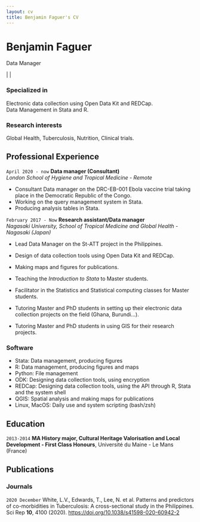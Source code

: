 ```yaml
---
layout: cv
title: Benjamin Faguer's CV
---
```


<head>
<script src="https://kit.fontawesome.com/b8bf574a75.js" crossorigin="anonymous"></script>
</head>

# Benjamin Faguer
Data Manager

<div id="webaddress">
<a href="mailto:benjamin.faguer@tutanota.com"><i class="fas fa-envelope"></i></a>
| <a href="https://www.linkedin.com/in/benjamin-faguer-92b59282/"><i class="fab fa-linkedin"></i></a>
| <a href="https://github.com/benjaminFaguer"><i class="fab fa-github"></i></a>
</div>

### Specialized in

Electronic data collection using Open Data Kit and REDCap.  
Data Management in Stata and R.

### Research interests

Global Health, Tuberculosis, Nutrition, Clinical trials.

## Professional Experience

`April 2020 - now`
__Data manager (Consultant)__  
_London School of Hygiene and Tropical Medicine - Remote_

- Consultant Data manager on the DRC-EB-001 Ebola vaccine trial taking place in the Democratic Republic of the Congo.
- Working on the query management system in Stata.
- Producing analysis tables in Stata.

`February 2017 - Now`
__Research assistant/Data manager__  
_Nagasaki University, School of Tropical Medicine and Global Health - Nagasaki (Japan)_

- Lead Data Manager on the St-ATT project in the Philippines.
- Design of data collection tools using Open Data Kit and REDCap.
- Making maps and figures for publications.

- Teaching the _Introduction to Stata_ to Master students.
- Facilitator in the Statistics and Statistical computing classes for Master students.
- Tutoring Master and PhD students in setting up their electronic data collection projects on the field (Ghana, Burundi…).
- Tutoring Master and PhD students in using GIS for their research projects.

### Software
- Stata: Data management, producing figures
- R: Data management, producing figures and maps
- Python: File management
- ODK: Designing data collection tools, using encryption
- REDCap: Designing data collection tools, using the API through R, Stata and the system shell
- QGIS: Spatial analysis and making maps for publications
- Linux, MacOS: Daily use and system scripting (bash/zsh)

## Education

`2013-2014`
__MA History major, Cultural Heritage Valorisation and Local Development - First Class Honours__, Université du Maine - Le Mans (France)


## Publications

<!-- A list is also available [online](http://scholar.google.co.uk/citations?user=LTOTl0YAAAAJ) -->

### Journals

`2020 December`
White, L.V., Edwards, T., Lee, N. et al. Patterns and predictors of co-morbidities in Tuberculosis: A cross-sectional study in the Philippines. Sci Rep **10**, 4100 (2020). https://doi.org/10.1038/s41598-020-60942-2


<!-- ### Footer

Last updated: June 2021 -->


